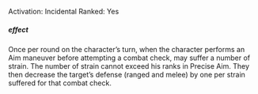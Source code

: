 Activation: Incidental
Ranked: Yes
##### effect
Once per round on the character’s turn,
when the character performs an Aim
maneuver before attempting a combat
check, may suffer a number of strain. The
number of strain cannot exceed his ranks in
Precise Aim. They then decrease the target’s
defense (ranged and melee) by one per strain
suffered for that combat check.